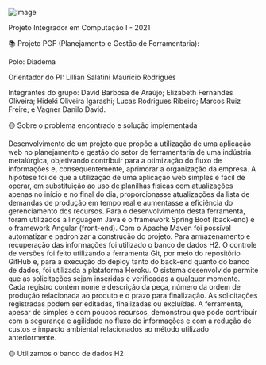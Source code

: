 ![image](https://user-images.githubusercontent.com/77700262/143724421-da38f4a5-c5fe-4fd1-a75a-007144d47f91.png)


Projeto Integrador em Computação I - 2021

📚 Projeto PGF (Planejamento e Gestão de Ferramentaria):

Polo: Diadema

Orientador do PI: Lillian Salatini Maurício Rodrigues

Integrantes do grupo:
David Barbosa de Araújo;
Elizabeth Fernandes Oliveira;
Hideki Oliveira Igarashi;
Lucas Rodrigues Ribeiro;
Marcos Ruiz Freire; e
Vagner Danilo David.


🟡 Sobre o problema encontrado e solução implementada

Desenvolvimento de um projeto que propõe a utilização de uma aplicação web no planejamento e gestão do setor de ferramentaria de uma indústria metalúrgica, objetivando contribuir para a otimização do fluxo de informações e, consequentemente, aprimorar a organização da empresa. A hipótese foi de que a utilização de uma aplicação web simples e fácil de operar, em substituição ao uso de planilhas físicas com atualizações apenas no início e no final do dia, proporcionasse atualizações da lista de demandas de produção em tempo real e aumentasse a eficiência do gerenciamento dos recursos. Para o desenvolvimento desta ferramenta, foram utilizados a linguagem Java e o framework Spring Boot (back-end) e o framework Angular (front-end). Com o Apache Maven foi possível automatizar e padronizar a construção do projeto. Para armazenamento e recuperação das informações foi utilizado o banco de dados H2. O controle de versões foi feito utilizando a ferramenta Git, por meio do repositório GitHub e, para a execução do deploy tanto do back-end quanto do banco de dados, foi utilizada a plataforma Heroku. O sistema desenvolvido permite que as solicitações sejam inseridas e verificadas a qualquer momento. Cada registro contém nome e descrição da peça, número da ordem de produção relacionada ao produto e o prazo para finalização. As solicitações registradas podem ser editadas, finalizadas ou excluídas. A ferramenta, apesar de simples e com poucos recursos, demonstrou que pode contribuir com a segurança e agilidade no fluxo de informações e com a redução de custos e impacto ambiental relacionados ao método utilizado anteriormente.


🟡 Utilizamos o banco de dados H2
